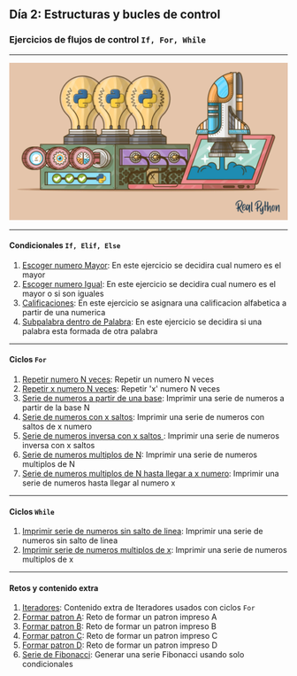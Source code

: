 ## Día 2: Estructuras y bucles de control
### Ejercicios de flujos de control `If, For, While`
---
![Ciclos](image/ciclos.png)


---

#### Condicionales `If, Elif, Else`

1. [Escoger numero Mayor](conditionals1.py): En este ejercicio se decidira cual numero es el mayor
2. [Escoger numero Igual](conditionals2.py): En este ejercicio se decidira cual numero es el mayor o si son iguales
3. [Calificaciones](conditionals3.py): En este ejercicio se asignara una calificacion alfabetica a partir de una numerica
4. [Subpalabra dentro de Palabra](conditionals4.py): En este ejercicio se decidira si una palabra esta formada de otra palabra

---
#### Ciclos `For`
1. [Repetir numero N veces](for_loop1.py): Repetir un numero N veces
2. [Repetir x numero N veces](for_loop2.py): Repetir 'x' numero N veces
3. [Serie de numeros a partir de una base](for_loop3.py): Imprimir una serie de numeros a partir de la base N
4. [Serie de numeros con x saltos](for_loop4.py): Imprimir una serie de numeros con saltos de x numero
5. [Serie de numeros inversa con x saltos ](for_loop5.py): Imprimir una serie de numeros inversa con x saltos
6. [Serie de numeros multiplos de N](for_loop6.py): Imprimir una serie de numeros multiplos de N
6. [Serie de numeros multiplos de N hasta llegar a x numero](for_loop7.py): Imprimir una serie de numeros hasta llegar al numero x

---
#### Ciclos `While`
1. [Imprimir serie de numeros sin salto de linea](while1.py): Imprimir una serie de numeros sin salto de linea
1. [Imprimir serie de numeros multiplos de x](while2.py): Imprimir una serie de numeros multiplos de x

---
#### Retos y contenido extra
1. [Iteradores](contenido_for_iteradores.py): Contenido extra de Iteradores usados con ciclos `For`
1. [Formar patron A](while3.py): Reto de formar un patron impreso A
1. [Formar patron B](while4.py): Reto de formar un patron impreso B
1. [Formar patron C](while5.py): Reto de formar un patron impreso C
1. [Formar patron D](while6.py): Reto de formar un patron impreso D
1. [Serie de Fibonacci](reto1_fibonacci.py): Generar una serie Fibonacci usando solo condicionales


